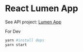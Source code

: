# React Lumen App


See API project: [Lumen App](https://github.com/danieloprado/lumen-directory)

For Dev

```bash
yarn #install deps
yarn start
```